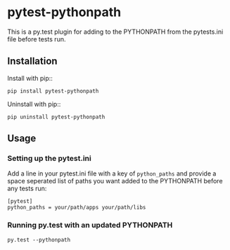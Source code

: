 # pytest-pythonpath

This is a py.test plugin for adding to the PYTHONPATH from the pytests.ini file before tests run.

## Installation

Install with pip::

    pip install pytest-pythonpath

Uninstall with pip::

    pip uninstall pytest-pythonpath

## Usage

### Setting up the pytest.ini

Add a line in your pytest.ini file with a key of `python_paths` and provide a space seperated list of paths
you want added to the PYTHONPATH before any tests run:

    [pytest]
    python_paths = your/path/apps your/path/libs

### Running py.test with an updated PYTHONPATH

    py.test --pythonpath

